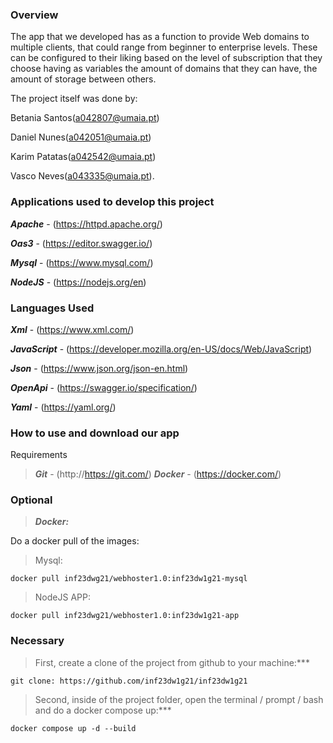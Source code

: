 
### Overview

The app that we developed has as a function to provide Web domains to multiple clients, that could range from beginner to enterprise levels. These can be configured to their liking based on the level of subscription that they choose having as variables the amount of domains that they can have, the amount of storage between others.

The project itself was done by:

Betania Santos(a042807@umaia.pt)

Daniel Nunes(a042051@umaia.pt)

Karim Patatas(a042542@umaia.pt)

Vasco Neves(a043335@umaia.pt).

### Applications used to develop this project

***Apache*** - (https://httpd.apache.org/)

***Oas3*** - (https://editor.swagger.io/) 

***Mysql*** - (https://www.mysql.com/)

***NodeJS*** - (https://nodejs.org/en)

### Languages Used

***Xml*** - (https://www.xml.com/)

***JavaScript*** - (https://developer.mozilla.org/en-US/docs/Web/JavaScript)

***Json*** - (https://www.json.org/json-en.html)

***OpenApi*** - (https://swagger.io/specification/)

***Yaml*** - (https://yaml.org/)

### How to use and download our app


Requirements 
>***Git*** - (http://https://git.com/)
>***Docker*** - (https://docker.com/)

### **Optional**

> ***Docker:*** 

Do a docker pull of the images:

> Mysql:
```
docker pull inf23dwg21/webhoster1.0:inf23dw1g21-mysql
```
> NodeJS APP:
```
docker pull inf23dwg21/webhoster1.0:inf23dw1g21-app
```
### **Necessary**

> First, create a clone of the project from github to your machine:***
```
git clone: https://github.com/inf23dw1g21/inf23dw1g21
```

> Second, inside of the project folder, open the terminal / prompt / bash and do a docker compose up:***
```
docker compose up -d --build
```
